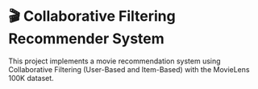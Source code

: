 # 🎬 Collaborative Filtering Recommender System

This project implements a movie recommendation system using Collaborative Filtering (User-Based and Item-Based) with the MovieLens 100K dataset.


